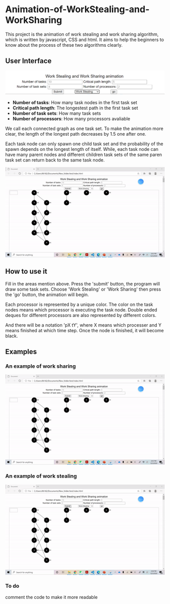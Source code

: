 # Animation-of-WorkStealing-and-WorkSharing

This project is the animation of work stealing and work sharing algorithm, which is written by javascript, CSS and html. It aims to help the beginners to know about the process of these two algorithms clearly.

## User Interface

![Screen shot of user interface.](https://github.com/duyubo/Animation-of-WorkStealing-and-WorkSharing/blob/master/images/Interface.PNG "User Interface")

* **Number of tasks**: How many task nodes in the first task set 
* **Critical path length**: The longestest path in the first task set
* **Number of task sets**: How many task sets 
* **Number of processors**: How many processors avaliable

We call each connected graph as one task set. To make the animation more clear, the length of the longest path decreases by 1.5 one after one.

Each task node can only spawn one child task set and the probability of the spawn depends on the longest length of itself. While, each task node can have many parent nodes and different children task sets of the same paren task set can return back to the same task node. 


![Example.](https://github.com/duyubo/Animation-of-WorkStealing-and-WorkSharing/blob/master/images/WorkSharing.gif "Work Sharing")


## How to use it

Fill in the areas mention above. Press the 'submit' button, the program will draw some task sets. Choose 'Work Stealing' or 'Work Sharing' then press the 'go' button, the animation will begin.

Each processor is represented by a unique color. The color on the task nodes means which processor is executing the task node. Double ended deques for different processors are also represented by different colors. 

And there will be a notation 'pX tY', where X means which processer and Y means finished at which time step. Once the node is finished, it will become black.

## Examples

### An example of work sharing

![Work Sharing.](https://github.com/duyubo/Animation-of-WorkStealing-and-WorkSharing/blob/master/images/WorkSharing.gif "Work Sharing")

### An example of work stealing

![Work Stealing.](https://github.com/duyubo/Animation-of-WorkStealing-and-WorkSharing/blob/master/images/WorkStealing.gif "Work Stealing")

### To do

comment the code to make it more readable
